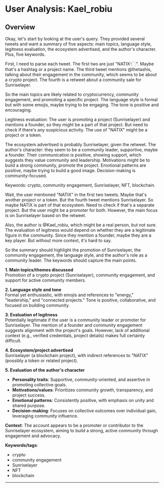# User Analysis: Kael_robiu

## Overview

<think>
Okay, let's start by looking at the user's query. They provided several tweets and want a summary of five aspects: main topics, language style, legitness evaluation, the ecosystem advertised, and the author's character. Plus, five keywords. 

First, I need to parse each tweet. The first two are just "NATIX👇🏻". Maybe that's a hashtag or a project name. The third tweet mentions @thetashis, talking about their engagement in the community, which seems to be about a crypto project. The fourth is a retweet about a community sale for Sunriselayer. 

So the main topics are likely related to cryptocurrency, community engagement, and promoting a specific project. The language style is formal but with some emojis, maybe trying to be engaging. The tone is positive and encouraging. 

Legitness evaluation: The user is promoting a project (Sunriselayer) and mentions a founder, so they might be a part of that project. But need to check if there's any suspicious activity. The use of "NATIX" might be a project or a token. 

The ecosystem advertised is probably Sunriselayer, given the retweet. The author's character: they seem to be a community leader, supportive, maybe a founder. Their communication is positive, showing support, which suggests they value community and leadership. Motivations might be to build a strong community, promote the project. Emotional patterns are positive, maybe trying to build a good image. Decision-making is community-focused.

Keywords: crypto, community engagement, Sunriselayer, NFT, blockchain. 

Wait, the user mentioned "NATIX" in the first two tweets. Maybe that's another project or a token. But the fourth tweet mentions Sunriselayer. So maybe NATIX is part of that ecosystem. Need to check if that's a separate project. But the user might be a promoter for both. However, the main focus is on Sunriselayer based on the retweet. 

Also, the author is @Kael_robiu, which might be a real person, but not sure. The evaluation of legitness would depend on whether they are a legitimate figure in the community. Since they mention a founder, maybe they are a key player. But without more context, it's hard to say. 

So the summary should highlight the promotion of Sunriselayer, the community engagement, the language style, and the author's role as a community leader. The keywords should capture the main points.
</think>

**1. Main topics/themes discussed**  
Promotion of a crypto project (Sunriselayer), community engagement, and support for active community members.  

**2. Language style and tone**  
Formal yet enthusiastic, with emojis and references to "energy," "leadership," and "connected projects." Tone is positive, collaborative, and focused on building community.  

**3. Evaluation of legitness**  
Potentially legitimate if the user is a community leader or promoter for Sunriselayer. The mention of a founder and community engagement suggests alignment with the project's goals. However, lack of additional context (e.g., verified credentials, project details) makes full certainty difficult.  

**4. Ecosystem/project advertised**  
Sunriselayer (a blockchain project), with indirect references to "NATIX" (possibly a token or related project).  

**5. Evaluation of the author's character**  
- **Personality traits**: Supportive, community-oriented, and assertive in promoting collective goals.  
- **Motivations/values**: Prioritizes community growth, transparency, and project success.  
- **Emotional patterns**: Consistently positive, with emphasis on unity and shared purpose.  
- **Decision-making**: Focuses on collective outcomes over individual gain, leveraging community influence.  

**Context**: The account appears to be a promoter or contributor to the Sunriselayer ecosystem, aiming to build a strong, active community through engagement and advocacy.  

**Keywords/tags**:  
- crypto  
- community engagement  
- Sunriselayer  
- NFT  
- blockchain
---
